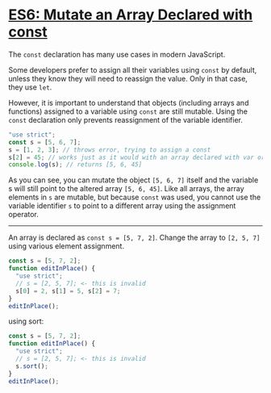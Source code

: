 # [ES6: Mutate an Array Declared with const](https://learn.freecodecamp.org/javascript-algorithms-and-data-structures/es6/mutate-an-array-declared-with-const)

The `const` declaration has many use cases in modern JavaScript.

Some developers prefer to assign all their variables using `const` by default, unless they know they will need to reassign the value. Only in that case, they use `let`.

However, it is important to understand that objects (including arrays and functions) assigned to a variable using `const` are still mutable. Using the `const` declaration only prevents reassignment of the variable identifier.

```js
"use strict";
const s = [5, 6, 7];
s = [1, 2, 3]; // throws error, trying to assign a const
s[2] = 45; // works just as it would with an array declared with var or let
console.log(s); // returns [5, 6, 45]
```

As you can see, you can mutate the object `[5, 6, 7]` itself and the variable s will still point to the altered array `[5, 6, 45]`. Like all arrays, the array elements in `s` are mutable, but because `const` was used, you cannot use the variable identifier `s` to point to a different array using the assignment operator.

---

An array is declared as `const s = [5, 7, 2]`. Change the array to `[2, 5, 7]` using various element assignment.

```js
const s = [5, 7, 2];
function editInPlace() {
  "use strict";
  // s = [2, 5, 7]; <- this is invalid
  s[0] = 2, s[1] = 5, s[2] = 7;
}
editInPlace();
```

using sort:
```js
const s = [5, 7, 2];
function editInPlace() {
  "use strict";
  // s = [2, 5, 7]; <- this is invalid
  s.sort();
}
editInPlace();
```